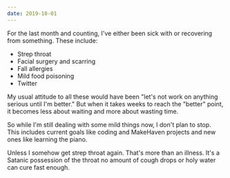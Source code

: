```yaml
---
date: 2019-10-01
---
```


For the last month and counting, I've either been sick with or recovering from something. These include:

* Strep throat
* Facial surgery and scarring
* Fall allergies
* Mild food poisoning
* Twitter

My usual attitude to all these would have been "let's not work on anything serious until I'm better." But when it takes weeks to reach the "better" point, it becomes less about waiting and more about wasting time.

So while I'm still dealing with some mild things now, I don't plan to stop. This includes current goals like coding and MakeHaven projects and new ones like learning the piano.

Unless I somehow get strep throat again. That's more than an illness. It's a Satanic possession of the throat no amount of cough drops or holy water can cure fast enough.

